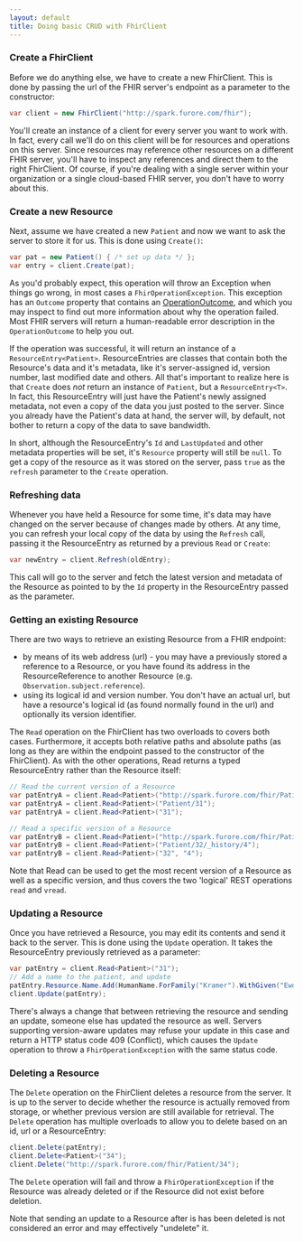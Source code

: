 ```yaml
---
layout: default
title: Doing basic CRUD with FhirClient
---
```


### Create a FhirClient
Before we do anything else, we have to create a new FhirClient. This is done by passing the url of the FHIR server's endpoint as a parameter to the constructor:

```csharp
var client = new FhirClient("http://spark.furore.com/fhir");
```

You'll create an instance of a client for every server you want to work with. In fact, every call we'll do on this client will be for resources and operations on this server. Since resources may reference other resources on a different FHIR server, you'll have to inspect any references and direct them to the right FhirClient. Of course, if you're dealing with a single server within your organization or a single cloud-based FHIR server, you don't have to worry about this.

### Create a new Resource
Next, assume we have created a new `Patient` and now we want to ask the server to store it for us. This is done using `Create()`:

```csharp
var pat = new Patient() { /* set up data */ };
var entry = client.Create(pat);
```

As you'd probably expect, this operation will throw an Exception when things go wrong, in most cases a `FhirOperationException`. This exception has an `Outcome` property that contains an [OperationOutcome][opoutc], and which you may inspect to find out more information about why the operation failed. Most FHIR servers will return a human-readable error description in the `OperationOutcome` to help you out.

If the operation was successful, it will return an instance of a `ResourceEntry<Patient>`. ResourceEntries are classes that contain both the Resource's data and it's metadata, like it's server-assigned id, version number, last modified date and others. All that's important to realize here is that `Create` does *not* return an instance of  `Patient`, but a `ResourceEntry<T>`. In fact, this ResourceEntry will just have the Patient's newly assigned metadata, not even a copy of the data you just posted to the server. Since you already have the Patient's data at hand, the server will, by default, not bother to return a copy of the data to save bandwidth. 

In short, although the ResourceEntry's `Id` and `LastUpdated` and other metadata properties will be set, it's `Resource` property will still be `null`. To get a copy of the resource as it was stored on the server, pass `true` as the `refresh` parameter to the `Create` operation. 

### Refreshing data
Whenever you have held a Resource for some time, it's data may have changed on the server because of changes made by others. At any time, you can refresh your local copy of the data by using the `Refresh` call, passing it the ResourceEntry as returned by a previous `Read` or `Create`:

```csharp
var newEntry = client.Refresh(oldEntry);

```

This call will go to the server and fetch the latest version and metadata of the Resource as pointed to by the `Id` property in the ResourceEntry passed as the parameter.

### Getting an existing Resource
There are two ways to retrieve an existing Resource from a FHIR endpoint:
* by means of its web address (url) - you may have a previously stored a reference to a Resource, or you have found its address in the ResourceReference to another Resource (e.g. `Observation.subject.reference`). 
* using its logical id and version number. You don't have an actual url, but have a resource's logical id (as found normally found in the url) and optionally its version identifier.

The `Read` operation on the FhirClient has two overloads to covers both cases. Furthermore, it accepts both relative paths and absolute paths (as long as they are within the endpoint passed to the constructor of the FhirClient). As with the other operations, Read returns a typed ResourceEntry rather than the Resource itself:

``` csharp
// Read the current version of a Resource
var patEntryA = client.Read<Patient>("http://spark.furore.com/fhir/Patient/31");
var patEntryA = client.Read<Patient>("Patient/31");
var patEntryA = client.Read<Patient>("31");

// Read a specific version of a Resource
var patEntryB = client.Read<Patient>("http://spark.furore.com/fhir/Patient/32/_history/4");
var patEntryB = client.Read<Patient>("Patient/32/_history/4");
var patEntryB = client.Read<Patient>("32", "4");
```

Note that Read can be used to get the most recent version of a Resource as well as a specific version, and thus covers the two 'logical' REST operations `read` and `vread`.

### Updating a Resource
Once you have retrieved a Resource, you may edit its contents and send it back to the server. This is done using the `Update` operation. It takes the ResourceEntry previously retrieved as a parameter:

```csharp
var patEntry = client.Read<Patient>("31");
// Add a name to the patient, and update
patEntry.Resource.Name.Add(HumanName.ForFamily("Kramer").WithGiven("Ewout"));
client.Update(patEntry);
```

There's always a change that between retrieving the resource and sending an update, someone else has updated the resource as well. Servers supporting version-aware updates may refuse your update in this case and return a HTTP status code 409 (Conflict), which causes the `Update` operation to throw a `FhirOperationException` with the same status code.  

### Deleting a Resource
The `Delete` operation on the FhirClient deletes a resource from the server. It is up to the server to decide whether the resource is actually removed from storage, or whether previous version are still available for retrieval. The `Delete` operation has multiple overloads to allow you to delete based on an id, url or a ResourceEntry:

```csharp
client.Delete(patEntry);
client.Delete<Patient>("34");
client.Delete("http://spark.furore.com/fhir/Patient/34");
```

The `Delete` operation will fail and throw a `FhirOperationException` if the Resource was already deleted or if the Resource did not exist before deletion. 


Note that sending an update to a Resource after is has been deleted is not considered an error and may effectively "undelete" it. 

[opoutc]: http://www.hl7.org/fhir/operationoutcome.html
